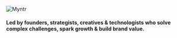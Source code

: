 ![Myntr](https://imgur.com/laewQrV.png)

#### Led by founders, strategists, creatives & technologists who solve complex challenges, spark growth & build brand value.
